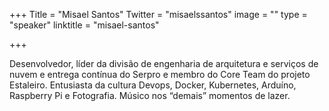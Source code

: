 +++
Title = "Misael Santos"
Twitter = "misaelssantos"
image = ""
type = "speaker"
linktitle = "misael-santos"

+++

Desenvolvedor, líder da divisão de engenharia de arquitetura e serviços de nuvem e entrega contínua do Serpro e membro do Core Team do projeto Estaleiro. Entusiasta da cultura Devops, Docker, Kubernetes, Arduíno, Raspberry Pi e Fotografia. Músico nos “demais” momentos de lazer.
